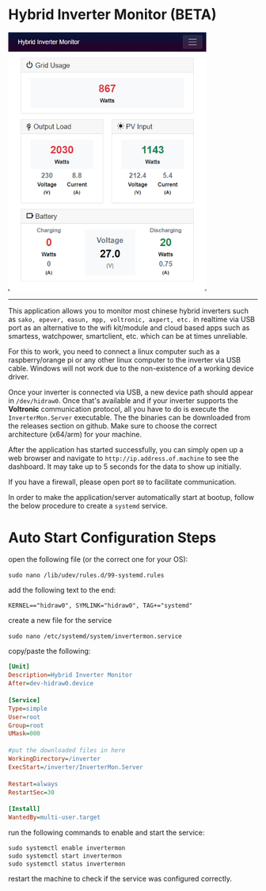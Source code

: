 # Hybrid Inverter Monitor (BETA)

<img width="400" src="screenshot.png"/>

---

This application allows you to monitor most chinese hybrid inverters such as `sako, epever, easun, mpp, voltronic, axpert, etc.` in realtime via USB port as an alternative to the wifi kit/module and cloud based apps such as smartess, watchpower, smartclient, etc. which can be at times unreliable.

For this to work, you need to connect a linux computer such as a raspberry/orange pi or any other linux computer to the inverter via USB cable. Windows will not work due to the non-existence of a working device driver.

Once your inverter is connected via USB, a new device path should appear in `/dev/hidraw0`. Once that's available and if your inverter supports the **Voltronic** communication protocol, all you have to do is execute the `InverterMon.Server` executable. The the binaries can be downloaded from the releases section on github. Make sure to choose the correct architecture (x64/arm) for your machine.

After the application has started successfully, you can simply open up a web browser and navigate to `http://ip.address.of.machine` to see the dashboard. It may take up to 5 seconds for the data to show up initially.

If you have a firewall, please open port `80` to facilitate communication.

In order to make the application/server automatically start at bootup, follow the below procedure to create a `systemd` service.

# Auto Start Configuration Steps

open the following file (or the correct one for your OS):

`sudo nano /lib/udev/rules.d/99-systemd.rules`

add the following text to the end:
```
KERNEL=="hidraw0", SYMLINK="hidraw0", TAG+="systemd"
```

create a new file for the service

`sudo nano /etc/systemd/system/invertermon.service`

copy/paste the following:
```ini
[Unit]
Description=Hybrid Inverter Monitor
After=dev-hidraw0.device

[Service]
Type=simple
User=root
Group=root
UMask=000

#put the downloaded files in here
WorkingDirectory=/inverter
ExecStart=/inverter/InverterMon.Server

Restart=always
RestartSec=30

[Install]
WantedBy=multi-user.target
```
run the following commands to enable and start the service:
```
sudo systemctl enable invertermon
sudo systemctl start invertermon
sudo systemctl status invertermon
```
restart the machine to check if the service was configured correctly.